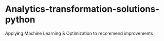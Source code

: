 # Analytics-transformation-solutions-python
Applying Machine Learning &amp; Optimization to recommend improvements
